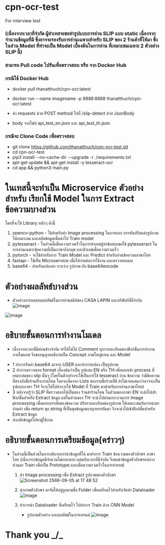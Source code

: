 # cpn-ocr-test
For interview test

### (เนื่องจากเวลาที่จำกัด ผู้ทำเทสจะขอทำรูปแบบการอ่าน SLIP แบบ static เนื่องจากจำนวนข้อมูลที่มี ซึ่งอาจจะรองรับการอ่านเฉพาะสำหรับ SLIP ของ 2 ร้านค้าที่ให้มา ซึ่งในส่วน Model ที่ทำจะเป็น Model เบื้องต้นในการอ่าน ที่เหมาะสมเฉพาะ 2 ตัวอย่าง SLIP นี้)


### สามารถ Pull code ไปรันเพื่อตรวจสอบ หรือ จาก Docker Hub 

### กรณีใช้ Docker Hub
 - docker pull thanatthuch/cpn-ocr:latest
 - docker run --name imagename -p 8888:8888 thanatthuch/cpn-ocr:latest

 - ส่ง requests ด้วย POST method ไปที่ /slip-detect ด้วย JsonBody
 - body จากไฟล์ api_test_en.json และ api_test_th.json

### กรณีจะ Clone Code เพื่อตรวจสอบ
 - git clone https://github.com/thanatthuch/cpn-ocr-test.git
 - cd cpn-ocr-test
 - pip3 install --no-cache-dir --upgrade -r ./requirements.txt
 - apt-get update && apt-get install -y tesseract-ocr
 - cd app && python3 main.py

# ในเทสนี้จะทำเป็น Microservice ตัวอย่างสำหรับ เรียกใช้ Model ในการ Extract ข้อความบางส่วน
โดยที่จะใช้ Library หลักๆ ดังนี้
 1. opencv-python - ใช้สำหรับทำ Image processing ในการแยก บรรทัดปรับแต่งรูปภาพให้เหมาะสม และสกัดข้อมูลเพื่อนำไป Train model
 2. pytesseract   - ในส่วนนี้เพื่อความรวดเร็วในการทำเทสผู้ทำข้อสอบขอใช้ pytesseract ในการอ่านเฉพาะข้อความที่เป็นภาษาอังกฤษ และตัวเลขเพื่อความรวดเร็ว
 3. pytorch       - จะใช้สำหรับการ Train Model และ Predict สำหรับอ่านข้อความภาษาไทย
 4. fastapi       - ใช้เป็น Microservice เพื่อให้ง่ายต่อการใช้งาน และตรวจสอบผล
 5. base64        - สำหรับแปลงค่า ระหว่าง รูปภาพ กับ base64encode

# ตัวอย่างผลลัพธ์บางส่วน
* ตัวอย่างการทดสอบผลลัพธ์ในการอ่านสลิปของ CASA LAPIN และบริษัทอีซีลี่จำกัด
![image](https://github.com/thanatthuch/cpn-ocr-test/assets/52025403/590b4269-0dd2-4724-aaac-f0d93fa28d96)


![image](https://github.com/thanatthuch/cpn-ocr-test/assets/52025403/7354c21e-aac8-4024-9b2e-ed5cf0d90b6a)


# อธิบายขั้นตอนการทำงานโมเดล 
* เนื่องจากเวลาที่มีค่อนข้างจำกัด ทำให้ไม่ได้ Comment ทุกรายละเอียดของฟังก์ชั่นการทำงานภายในแอพ จึงขออนุญาตอธิบายเป็น Concept ภาพใหญ่แทน และ Model 
 - 1 ทำการรับค่า base64 มาจาก USER และทำการแปลง เป็นรูปภาพ
 - 2 ทำการตรวจสอบ format เบื้องต้นว่าเป็น รูปแบบ EN หรือ TH เพื่อแยกเข้า process ที่เหมาะสมของ slip นั้นๆ (โดยในตัวอย่างจะใช้เป็นการใช้ tesseract อ่าน ข้อความ ว่ามีข้อความที่ตรงกับชื่อร้านที่จะอ่านไหม โดยจะเช็คจาก Lists ของรายชื่อร้านที่มี ถ้าไม่เจอแสดงว่าอาจจะเป็นรูปแบบภาษา TH จึงจะให้ไปทำการใช้ Model ที่ Train มาสำหรับการอ่านภาษาไทย)
 - 3 หลังจากรู้ว่า SLIP ที่ตรวจสอบไปเป็นของ ร้านค้าร้านไหน ในส่วนของภาษา EN จะส่งไปเข้าฟังก์ชั่นสำหรับ Extract ข้อมูล แต่ในส่วนของ TH จะนำไปผ่านกระบวนการ Image processing เพื่อแยกบรรทัดของข้อความ ปรับรายละเอียดของรูปภาพ ให้เหมาะสมกับการนำมาอ่านค่า เพื่อ return ชุด string ที่เป็นชุดข้อมูลของทุกบรรทัดมา จึงจะนำไปเข้าฟังก์ชั่นสำหรับ Extract ข้อมูล
 - ส่งกลับข้อมูลไปหาผู้ใช้งาน

# อธิบายขั้นตอนการเตรียมข้อมูล(คร่าวๆ)
* ในส่วนนี้เป็นส่วนในการอธิบายการนำข้อมูลที่ได้ มาทำการ Train ข้อความของตัวอักษร ภาษาไทย (เนื่องจากข้อมูลมีจำนวนไม่เยอะมาก ผสมกับเวลาที่มีจำกัด จึงขอนำข้อมูลตัวอักษรแค่บางส่วนมา Train เพื่อเป็น Prototype และเพื่อความรวดเร็วในการทำเทส)
  1. ทำ Image processing เพื่อ Extract รูปภาพของตัวอักษร
     ![Screenshot 2566-09-05 at 17 48 52](https://github.com/thanatthuch/cpn-ocr-test/assets/52025403/9c92a98b-378c-4012-8563-2d147953353f)

  2. นำภาพตัวอักษร มาจัดให้อยู่ถูกตามชื่อ Folder เพื่อเตรียมไว้สำหรับจัดทำ Dataloader 
     ![image](https://github.com/thanatthuch/cpn-ocr-test/assets/52025403/b3828883-b097-4cd0-9b49-8de70ca50499)

  3. ทำการนำ Dataloader ที่เตรียมไว้ ไปทำการ Train ด้วย CNN Model
     * รูปภาพตัวอย่าง และผลลัพธ์ในการเทรนด์
![image](https://github.com/thanatthuch/cpn-ocr-test/assets/52025403/dd1fb222-58d3-4a57-b895-27f78aa487ef)



# Thank you _/\_
